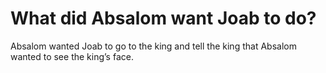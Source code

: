 # What did Absalom want Joab to do?

Absalom wanted Joab to go to the king and tell the king that Absalom wanted to see the king’s face.
